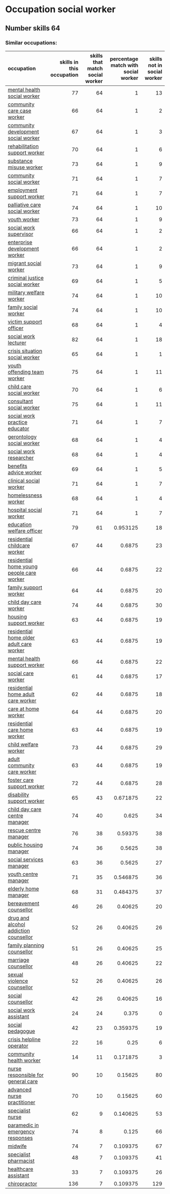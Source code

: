 # Occupation social worker
## Number skills 64
### Similar occupations:
| occupation                                                                                |   skills in this occupation |   skills that match social worker |   percentage match with social worker |   skills not in social worker |
|:------------------------------------------------------------------------------------------|----------------------------:|----------------------------------:|--------------------------------------:|------------------------------:|
| [mental health social worker](mental_health_social_worker.md)                             |                          77 |                                64 |                              1        |                            13 |
| [community care case worker](community_care_case_worker.md)                               |                          66 |                                64 |                              1        |                             2 |
| [community development social worker](community_development_social_worker.md)             |                          67 |                                64 |                              1        |                             3 |
| [rehabilitation support worker](rehabilitation_support_worker.md)                         |                          70 |                                64 |                              1        |                             6 |
| [substance misuse worker](substance_misuse_worker.md)                                     |                          73 |                                64 |                              1        |                             9 |
| [community social worker](community_social_worker.md)                                     |                          71 |                                64 |                              1        |                             7 |
| [employment support worker](employment_support_worker.md)                                 |                          71 |                                64 |                              1        |                             7 |
| [palliative care social worker](palliative_care_social_worker.md)                         |                          74 |                                64 |                              1        |                            10 |
| [youth worker](youth_worker.md)                                                           |                          73 |                                64 |                              1        |                             9 |
| [social work supervisor](social_work_supervisor.md)                                       |                          66 |                                64 |                              1        |                             2 |
| [enterprise development worker](enterprise_development_worker.md)                         |                          66 |                                64 |                              1        |                             2 |
| [migrant social worker](migrant_social_worker.md)                                         |                          73 |                                64 |                              1        |                             9 |
| [criminal justice social worker](criminal_justice_social_worker.md)                       |                          69 |                                64 |                              1        |                             5 |
| [military welfare worker](military_welfare_worker.md)                                     |                          74 |                                64 |                              1        |                            10 |
| [family social worker](family_social_worker.md)                                           |                          74 |                                64 |                              1        |                            10 |
| [victim support officer](victim_support_officer.md)                                       |                          68 |                                64 |                              1        |                             4 |
| [social work lecturer](social_work_lecturer.md)                                           |                          82 |                                64 |                              1        |                            18 |
| [crisis situation social worker](crisis_situation_social_worker.md)                       |                          65 |                                64 |                              1        |                             1 |
| [youth offending team worker](youth_offending_team_worker.md)                             |                          75 |                                64 |                              1        |                            11 |
| [child care social worker](child_care_social_worker.md)                                   |                          70 |                                64 |                              1        |                             6 |
| [consultant social worker](consultant_social_worker.md)                                   |                          75 |                                64 |                              1        |                            11 |
| [social work practice educator](social_work_practice_educator.md)                         |                          71 |                                64 |                              1        |                             7 |
| [gerontology social worker](gerontology_social_worker.md)                                 |                          68 |                                64 |                              1        |                             4 |
| [social work researcher](social_work_researcher.md)                                       |                          68 |                                64 |                              1        |                             4 |
| [benefits advice worker](benefits_advice_worker.md)                                       |                          69 |                                64 |                              1        |                             5 |
| [clinical social worker](clinical_social_worker.md)                                       |                          71 |                                64 |                              1        |                             7 |
| [homelessness worker](homelessness_worker.md)                                             |                          68 |                                64 |                              1        |                             4 |
| [hospital social worker](hospital_social_worker.md)                                       |                          71 |                                64 |                              1        |                             7 |
| [education welfare officer](education_welfare_officer.md)                                 |                          79 |                                61 |                              0.953125 |                            18 |
| [residential childcare worker](residential_childcare_worker.md)                           |                          67 |                                44 |                              0.6875   |                            23 |
| [residential home young people care worker](residential_home_young_people_care_worker.md) |                          66 |                                44 |                              0.6875   |                            22 |
| [family support worker](family_support_worker.md)                                         |                          64 |                                44 |                              0.6875   |                            20 |
| [child day care worker](child_day_care_worker.md)                                         |                          74 |                                44 |                              0.6875   |                            30 |
| [housing support worker](housing_support_worker.md)                                       |                          63 |                                44 |                              0.6875   |                            19 |
| [residential home older adult care worker](residential_home_older_adult_care_worker.md)   |                          63 |                                44 |                              0.6875   |                            19 |
| [mental health support worker](mental_health_support_worker.md)                           |                          66 |                                44 |                              0.6875   |                            22 |
| [social care worker](social_care_worker.md)                                               |                          61 |                                44 |                              0.6875   |                            17 |
| [residential home adult care worker](residential_home_adult_care_worker.md)               |                          62 |                                44 |                              0.6875   |                            18 |
| [care at home worker](care_at_home_worker.md)                                             |                          64 |                                44 |                              0.6875   |                            20 |
| [residential care home worker](residential_care_home_worker.md)                           |                          63 |                                44 |                              0.6875   |                            19 |
| [child welfare worker](child_welfare_worker.md)                                           |                          73 |                                44 |                              0.6875   |                            29 |
| [adult community care worker](adult_community_care_worker.md)                             |                          63 |                                44 |                              0.6875   |                            19 |
| [foster care support worker](foster_care_support_worker.md)                               |                          72 |                                44 |                              0.6875   |                            28 |
| [disability support worker](disability_support_worker.md)                                 |                          65 |                                43 |                              0.671875 |                            22 |
| [child day care centre manager](child_day_care_centre_manager.md)                         |                          74 |                                40 |                              0.625    |                            34 |
| [rescue centre manager](rescue_centre_manager.md)                                         |                          76 |                                38 |                              0.59375  |                            38 |
| [public housing manager](public_housing_manager.md)                                       |                          74 |                                36 |                              0.5625   |                            38 |
| [social services manager](social_services_manager.md)                                     |                          63 |                                36 |                              0.5625   |                            27 |
| [youth centre manager](youth_centre_manager.md)                                           |                          71 |                                35 |                              0.546875 |                            36 |
| [elderly home manager](elderly_home_manager.md)                                           |                          68 |                                31 |                              0.484375 |                            37 |
| [bereavement counsellor](bereavement_counsellor.md)                                       |                          46 |                                26 |                              0.40625  |                            20 |
| [drug and alcohol addiction counsellor](drug_and_alcohol_addiction_counsellor.md)         |                          52 |                                26 |                              0.40625  |                            26 |
| [family planning counsellor](family_planning_counsellor.md)                               |                          51 |                                26 |                              0.40625  |                            25 |
| [marriage counsellor](marriage_counsellor.md)                                             |                          48 |                                26 |                              0.40625  |                            22 |
| [sexual violence counsellor](sexual_violence_counsellor.md)                               |                          52 |                                26 |                              0.40625  |                            26 |
| [social counsellor](social_counsellor.md)                                                 |                          42 |                                26 |                              0.40625  |                            16 |
| [social work assistant](social_work_assistant.md)                                         |                          24 |                                24 |                              0.375    |                             0 |
| [social pedagogue](social_pedagogue.md)                                                   |                          42 |                                23 |                              0.359375 |                            19 |
| [crisis helpline operator](crisis_helpline_operator.md)                                   |                          22 |                                16 |                              0.25     |                             6 |
| [community health worker](community_health_worker.md)                                     |                          14 |                                11 |                              0.171875 |                             3 |
| [nurse responsible for general care](nurse_responsible_for_general_care.md)               |                          90 |                                10 |                              0.15625  |                            80 |
| [advanced nurse practitioner](advanced_nurse_practitioner.md)                             |                          70 |                                10 |                              0.15625  |                            60 |
| [specialist nurse](specialist_nurse.md)                                                   |                          62 |                                 9 |                              0.140625 |                            53 |
| [paramedic in emergency responses](paramedic_in_emergency_responses.md)                   |                          74 |                                 8 |                              0.125    |                            66 |
| [midwife](midwife.md)                                                                     |                          74 |                                 7 |                              0.109375 |                            67 |
| [specialist pharmacist](specialist_pharmacist.md)                                         |                          48 |                                 7 |                              0.109375 |                            41 |
| [healthcare assistant](healthcare_assistant.md)                                           |                          33 |                                 7 |                              0.109375 |                            26 |
| [chiropractor](chiropractor.md)                                                           |                         136 |                                 7 |                              0.109375 |                           129 |
